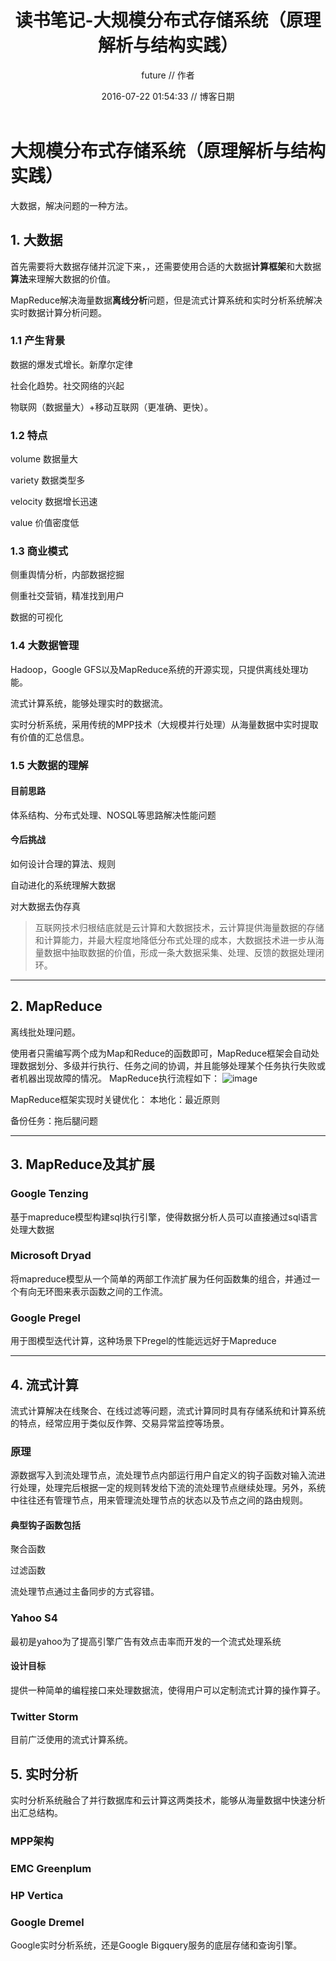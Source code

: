 ﻿---
layout: page
category : 读书笔记-大规模分布式存储系统（原理解析与结构实践）
title:  读书笔记-大规模分布式存储系统（原理解析与结构实践）
date:   2016-07-22 01:54:33        // 博客日期
author: future                      // 作者
categories: [test, sample]
---

# 大规模分布式存储系统（原理解析与结构实践）
大数据，解决问题的一种方法。
## 1. 大数据
首先需要将大数据存储并沉淀下来，，还需要使用合适的大数据**计算框架**和大数据**算法**来理解大数据的价值。

MapReduce解决海量数据**离线分析**问题，但是流式计算系统和实时分析系统解决实时数据计算分析问题。

### 1.1 产生背景

数据的爆发式增长。新摩尔定律

社会化趋势。社交网络的兴起

物联网（数据量大）+移动互联网（更准确、更快）。

### 1.2 特点
volume
数据量大

variety
数据类型多

velocity
数据增长迅速

value
价值密度低

### 1.3 商业模式
侧重舆情分析，内部数据挖掘

侧重社交营销，精准找到用户

数据的可视化

### 1.4 大数据管理

Hadoop，Google GFS以及MapReduce系统的开源实现，只提供离线处理功能。

流式计算系统，能够处理实时的数据流。

实时分析系统，采用传统的MPP技术（大规模并行处理）从海量数据中实时提取有价值的汇总信息。

### 1.5 大数据的理解

#### 目前思路
体系结构、分布式处理、NOSQL等思路解决性能问题

#### 今后挑战
如何设计合理的算法、规则

自动进化的系统理解大数据

对大数据去伪存真


> 互联网技术归根结底就是云计算和大数据技术，云计算提供海量数据的存储和计算能力，并最大程度地降低分布式处理的成本，大数据技术进一步从海量数据中抽取数据的价值，形成一条大数据采集、处理、反馈的数据处理闭环。

---

## 2. MapReduce

离线批处理问题。

使用者只需编写两个成为Map和Reduce的函数即可，MapReduce框架会自动处理数据划分、多级并行执行、任务之间的协调，并且能够处理某个任务执行失败或者机器出现故障的情况。
MapReduce执行流程如下：
![image](http://note.youdao.com/yws/res/188/WEBRESOURCE5ba74d1f2a78d8c41ec7634a1eee1a49)

MapReduce框架实现时关键优化：
本地化：最近原则

备份任务：拖后腿问题

---

## 3. MapReduce及其扩展
### Google Tenzing
基于mapreduce模型构建sql执行引擎，使得数据分析人员可以直接通过sql语言处理大数据
### Microsoft Dryad
将mapreduce模型从一个简单的两部工作流扩展为任何函数集的组合，并通过一个有向无环图来表示函数之间的工作流。
### Google Pregel
用于图模型迭代计算，这种场景下Pregel的性能远远好于Mapreduce

---

## 4. 流式计算

流式计算解决在线聚合、在线过滤等问题，流式计算同时具有存储系统和计算系统的特点，经常应用于类似反作弊、交易异常监控等场景。
### 原理
源数据写入到流处理节点，流处理节点内部运行用户自定义的钩子函数对输入流进行处理，处理完后根据一定的规则转发给下流的流处理节点继续处理。另外，系统中往往还有管理节点，用来管理流处理节点的状态以及节点之间的路由规则。
#### 典型钩子函数包括
聚合函数

过滤函数

流处理节点通过主备同步的方式容错。
### Yahoo S4
最初是yahoo为了提高引擎广告有效点击率而开发的一个流式处理系统
#### 设计目标
提供一种简单的编程接口来处理数据流，使得用户可以定制流式计算的操作算子。

### Twitter Storm
目前广泛使用的流式计算系统。

## 5. 实时分析
实时分析系统融合了并行数据库和云计算这两类技术，能够从海量数据中快速分析出汇总结构。
### MPP架构

### EMC Greenplum

### HP Vertica

### Google Dremel

Google实时分析系统，还是Google Bigquery服务的底层存储和查询引擎。